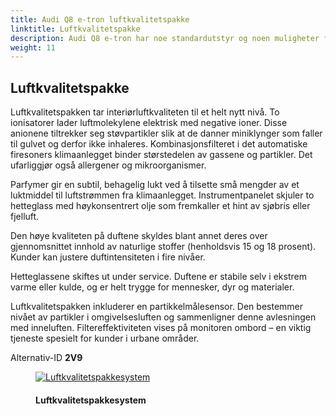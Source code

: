 ```yaml
---
title: Audi Q8 e-tron luftkvalitetspakke
linktitle: Luftkvalitetspakke
description: Audi Q8 e-tron har noe standardutstyr og noen muligheter for å gjøre luften bedre inne i bilen.
weight: 11
---
```

<!-- markdownlint-disable MD033 -->

## Luftkvalitetspakke

Luftkvalitetspakken tar interiørluftkvaliteten til et helt nytt nivå. To ionisatorer lader luftmolekylene elektrisk med negative ioner. Disse anionene tiltrekker seg støvpartikler slik at de danner miniklynger som faller til gulvet og derfor ikke inhaleres.
Kombinasjonsfilteret i det automatiske firesoners klimaanlegget binder størstedelen av gassene og partikler. Det ufarliggjør også allergener og mikroorganismer.

Parfymer gir en subtil, behagelig lukt ved å tilsette små mengder av et luktmiddel til luftstrømmen fra klimaanlegget. Instrumentpanelet skjuler to hetteglass med høykonsentrert olje som fremkaller et hint av sjøbris eller fjelluft.

Den høye kvaliteten på duftene skyldes blant annet deres over gjennomsnittet innhold av naturlige stoffer (henholdsvis 15 og 18 prosent). Kunder kan justere duftintensiteten i fire nivåer.

Hetteglassene skiftes ut under service.
Duftene er stabile selv i ekstrem varme eller kulde, og er helt trygge for mennesker, dyr og materialer.

Luftkvalitetspakken inkluderer en partikkelmålesensor. Den bestemmer nivået av partikler i omgivelsesluften og sammenligner denne avlesningen med inneluften. Filtereffektiviteten vises på monitoren ombord – en viktig tjeneste spesielt for kunder i urbane områder.

Alternativ-ID **2V9**

<figure>
    <a href="https://media.electrichasgoneaudi.net/multimedia/models/e-tron/technology/airquality/airqualitypackage.jpg">
        <img src="https://media.electrichasgoneaudi.net/multimedia/models/e-tron/technology/airquality/airqualitypackages.jpg"
        alt="Luftkvalitetspakkesystem" title="Luftkvalitetspakkesystem">
    </a>
    <figcaption><h4>Luftkvalitetspakkesystem</h4></figcaption>
</figure>
